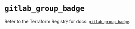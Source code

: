 # `gitlab_group_badge`

Refer to the Terraform Registry for docs: [`gitlab_group_badge`](https://registry.terraform.io/providers/gitlabhq/gitlab/17.0.1/docs/resources/group_badge).
